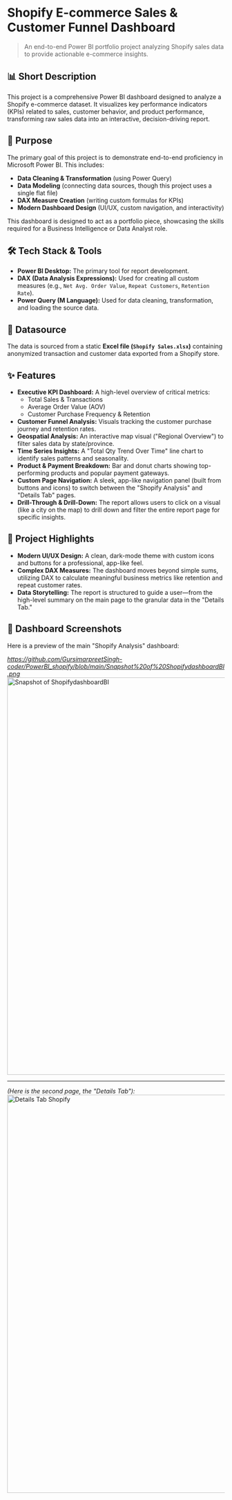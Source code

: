 # Shopify E-commerce Sales & Customer Funnel Dashboard

> An end-to-end Power BI portfolio project analyzing Shopify sales data to provide actionable e-commerce insights.

## 📊 Short Description

This project is a comprehensive Power BI dashboard designed to analyze a Shopify e-commerce dataset. It visualizes key performance indicators (KPIs) related to sales, customer behavior, and product performance, transforming raw sales data into an interactive, decision-driving report.

## 🎯 Purpose

The primary goal of this project is to demonstrate end-to-end proficiency in Microsoft Power BI. This includes:

* **Data Cleaning & Transformation** (using Power Query)
* **Data Modeling** (connecting data sources, though this project uses a single flat file)
* **DAX Measure Creation** (writing custom formulas for KPIs)
* **Modern Dashboard Design** (UI/UX, custom navigation, and interactivity)

This dashboard is designed to act as a portfolio piece, showcasing the skills required for a Business Intelligence or Data Analyst role.

## 🛠️ Tech Stack & Tools

* **Power BI Desktop:** The primary tool for report development.
* **DAX (Data Analysis Expressions):** Used for creating all custom measures (e.g., `Net Avg. Order Value`, `Repeat Customers`, `Retention Rate`).
* **Power Query (M Language):** Used for data cleaning, transformation, and loading the source data.

## 💾 Datasource

The data is sourced from a static **Excel file (`Shopify Sales.xlsx`)** containing anonymized transaction and customer data exported from a Shopify store.

## ✨ Features

* **Executive KPI Dashboard:** A high-level overview of critical metrics:
    * Total Sales & Transactions
    * Average Order Value (AOV)
    * Customer Purchase Frequency & Retention
* **Customer Funnel Analysis:** Visuals tracking the customer purchase journey and retention rates.
* **Geospatial Analysis:** An interactive map visual ("Regional Overview") to filter sales data by state/province.
* **Time Series Insights:** A "Total Qty Trend Over Time" line chart to identify sales patterns and seasonality.
* **Product & Payment Breakdown:** Bar and donut charts showing top-performing products and popular payment gateways.
* **Custom Page Navigation:** A sleek, app-like navigation panel (built from buttons and icons) to switch between the "Shopify Analysis" and "Details Tab" pages.
* **Drill-Through & Drill-Down:** The report allows users to click on a visual (like a city on the map) to drill down and filter the entire report page for specific insights.

## 🚀 Project Highlights

* **Modern UI/UX Design:** A clean, dark-mode theme with custom icons and buttons for a professional, app-like feel.
* **Complex DAX Measures:** The dashboard moves beyond simple sums, utilizing DAX to calculate meaningful business metrics like retention and repeat customer rates.
* **Data Storytelling:** The report is structured to guide a user—from the high-level summary on the main page to the granular data in the "Details Tab."

## 📸 Dashboard Screenshots

Here is a preview of the main "Shopify Analysis" dashboard:

*https://github.com/GursimarpreetSingh-coder/PowerBI_shopify/blob/main/Snapshot%20of%20ShopifydashboardBI.png*
<img width="1566" height="918" alt="Snapshot of ShopifydashboardBI" src="https://github.com/user-attachments/assets/7b531713-03e6-4b67-b44b-18b10b5df1ee" />



---
*(Here is the second page, the "Details Tab"):*
<img width="1562" height="920" alt="Details Tab Shopify" src="https://github.com/user-attachments/assets/e26ad501-2846-4395-bcbd-719bb8656060" />
